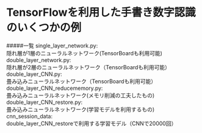 # TensorFlowを利用した手書き数字認識のいくつかの例
#####一覧 
single_layer_network.py:    
隠れ層が1層のニューラルネットワーク(TensorBoardも利用可能)   
double_layer_network.py:     
隠れ層が2層のニューラルネットワーク（TensorBoardも利用可能）   
double_layer_CNN.py:   
畳み込みニューラルネットワーク（TensorBoardも利用可能）  
double_layer_CNN_reducememory.py:   
畳み込みニューラルネットワーク(メモリ削減の工夫したもの)   
double_layer_CNN_restore.py:   
畳み込みニューラルネットワーク(学習モデルを利用するもの)  
cnn_session_data:   
double_layer_CNN_restoreで利用する学習モデル（CNNで20000回）
